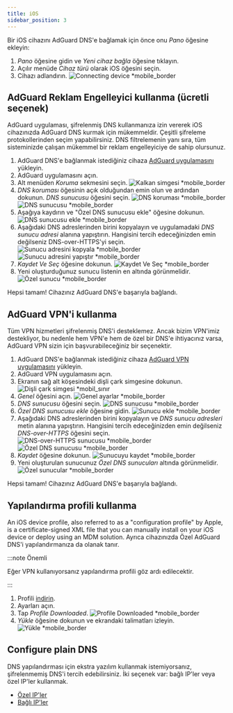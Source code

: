 ```yaml
---
title: iOS
sidebar_position: 3
---
```


Bir iOS cihazını AdGuard DNS'e bağlamak için önce onu _Pano_ öğesine ekleyin:

1. _Pano_ öğesine gidin ve _Yeni cihaz bağla_ öğesine tıklayın.
2. Açılır menüde _Cihaz türü_ olarak iOS öğesini seçin.
3. Cihazı adlandırın.
   ![Connecting device \*mobile\_border](https://cdn.adtidy.org/content/kb/dns/private/new_dns/connect/ios_ab/choose_ios.png)

## AdGuard Reklam Engelleyici kullanma (ücretli seçenek)

AdGuard uygulaması, şifrelenmiş DNS kullanmanıza izin vererek iOS cihazınızda AdGuard DNS kurmak için mükemmeldir. Çeşitli şifreleme protokollerinden seçim yapabilirsiniz. DNS filtrelemenin yanı sıra, tüm sisteminizde çalışan mükemmel bir reklam engelleyiciye de sahip olursunuz.

1. AdGuard DNS'e bağlanmak istediğiniz cihaza [AdGuard uygulamasını](https://adguard.com/adguard-ios/overview.html) yükleyin.
2. AdGuard uygulamasını açın.
3. Alt menüden _Koruma_ sekmesini seçin.
   ![Kalkan simgesi \*mobile\_border](https://cdn.adtidy.org/content/kb/dns/private/new_dns/connect/ios_ab/ios_step3.jpg)
4. _DNS koruması_ öğesinin açık olduğundan emin olun ve ardından dokunun. _DNS sunucusu_ öğesini seçin.
   ![DNS koruması \*mobile\_border](https://cdn.adtidy.org/content/kb/dns/private/new_dns/connect/ios_ab/ios_step4.jpg)
   ![DNS sunucusu \*mobile\_border](https://cdn.adtidy.org/content/kb/dns/private/new_dns/connect/ios_ab/ios_step4_2.jpg)
5. Aşağıya kaydırın ve "Özel DNS sunucusu ekle" öğesine dokunun.
   ![DNS sunucusu ekle \*mobile\_border](https://cdn.adtidy.org/content/kb/dns/private/new_dns/connect/ios_ab/ios_step5.jpg)
6. Aşağıdaki DNS adreslerinden birini kopyalayın ve uygulamadaki _DNS sunucu adresi_ alanına yapıştırın. Hangisini tercih edeceğinizden emin değilseniz DNS-over-HTTPS'yi seçin.
   ![Sunucu adresini kopyala \*mobile\_border](https://cdn.adtidy.org/content/kb/dns/private/new_dns/connect/ios_ab/ios_step6_1.png)
   ![Sunucu adresini yapıştır \*mobile\_border](https://cdn.adtidy.org/content/kb/dns/private/new_dns/connect/ios_ab/ios_step6_2.jpg)
7. _Kaydet Ve Seç_ öğesine dokunun.
   ![Kaydet Ve Seç \*mobile\_border](https://cdn.adtidy.org/content/kb/dns/private/new_dns/connect/ios_ab/ios_step7.jpg)
8. Yeni oluşturduğunuz sunucu listenin en altında görünmelidir.
   ![Özel sunucu \*mobile\_border](https://cdn.adtidy.org/content/kb/dns/private/new_dns/connect/ios_ab/ios_step8.jpg)

Hepsi tamam! Cihazınız AdGuard DNS'e başarıyla bağlandı.

## AdGuard VPN'i kullanma

Tüm VPN hizmetleri şifrelenmiş DNS'i desteklemez. Ancak bizim VPN'imiz destekliyor, bu nedenle hem VPN'e hem de özel bir DNS'e ihtiyacınız varsa, AdGuard VPN sizin için başvurabileceğiniz bir seçenektir.

1. AdGuard DNS'e bağlanmak istediğiniz cihaza [AdGuard VPN uygulamasını](https://adguard-vpn.com/ios/overview.html) yükleyin.
2. AdGuard VPN uygulamasını açın.
3. Ekranın sağ alt köşesindeki dişli çark simgesine dokunun.
   ![Dişli çark simgesi \*mobil\_sınır](https://cdn.adtidy.org/content/kb/dns/private/new_dns/connect/ios_vpn/ios_step3.jpg)
4. _Genel_ öğesini açın.
   ![Genel ayarlar \*mobile\_border](https://cdn.adtidy.org/content/kb/dns/private/new_dns/connect/ios_vpn/ios_step4.jpg)
5. _DNS sunucusu_ öğesini seçin.
   ![DNS sunucusu \*mobile\_border](https://cdn.adtidy.org/content/kb/dns/private/new_dns/connect/ios_vpn/ios_step5.png)
6. _Özel DNS sunucusu ekle_ öğesine gidin.
   ![Sunucu ekle \*mobile\_border](https://cdn.adtidy.org/content/kb/dns/private/new_dns/connect/ios_vpn/ios_step6.png)
7. Aşağıdaki DNS adreslerinden birini kopyalayın ve _DNS sunucu adresleri_ metin alanına yapıştırın. Hangisini tercih edeceğinizden emin değilseniz _DNS-over-HTTPS_ öğesini seçin.
   ![DNS-over-HTTPS sunucusu \*mobile\_border](https://cdn.adtidy.org/content/kb/dns/private/new_dns/connect/ios_vpn/ios_step7_1.png)
   ![Özel DNS sunucusu \*mobile\_border](https://cdn.adtidy.org/content/kb/dns/private/new_dns/connect/ios_vpn/ios_step7_2.jpg)
8. _Kaydet_ öğesine dokunun.
   ![Sunucuyu kaydet \*mobile\_border](https://cdn.adtidy.org/content/kb/dns/private/new_dns/connect/ios_vpn/ios_step8.jpg)
9. Yeni oluşturulan sunucunuz _Özel DNS sunucuları_ altında görünmelidir.
   ![Özel sunucular \*mobile\_border](https://cdn.adtidy.org/content/kb/dns/private/new_dns/connect/ios_vpn/ios_step9.png)

Hepsi tamam! Cihazınız AdGuard DNS'e başarıyla bağlandı.

## Yapılandırma profili kullanma

An iOS device profile, also referred to as a "configuration profile" by Apple, is a certificate-signed XML file that you can manually install on your iOS device or deploy using an MDM solution. Ayrıca cihazınızda Özel AdGuard DNS'i yapılandırmanıza da olanak tanır.

:::note Önemli

Eğer VPN kullanıyorsanız yapılandırma profili göz ardı edilecektir.

:::

1. Profili [indirin](https://dns.website.agrd.dev/public_api/v1/settings/e7b499cc-94c0-4448-8404-88d11f4f51a2/doh_mobileconfig.xml).
2. Ayarları açın.
3. Tap _Profile Downloaded_.
   ![Profile Downloaded \*mobile\_border](https://cdn.adtidy.org/content/kb/dns/private/new_dns/connect/ios_manual/manual_step3.png)
4. _Yükle_ öğesine dokunun ve ekrandaki talimatları izleyin.
   ![Yükle \*mobile\_border](https://cdn.adtidy.org/content/kb/dns/private/new_dns/connect/ios_manual/manual_step4.png)

## Configure plain DNS

DNS yapılandırması için ekstra yazılım kullanmak istemiyorsanız, şifrelenmemiş DNS'i tercih edebilirsiniz. İki seçenek var: bağlı IP'ler veya özel IP'ler kullanmak.

- [Özel IP'ler](/private-dns/connect-devices/other-options/dedicated-ip.md)
- [Bağlı IP'ler](/private-dns/connect-devices/other-options/linked-ip.md)
